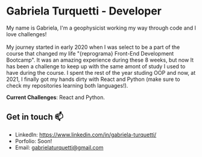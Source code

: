 # Gabriela Turquetti - Developer
My name is Gabriela, I'm a geophysicist working my way through code and I love challenges!<br><br>
My journey started in early 2020 when I was select to be a part of the course that changed my life "{reprograma} Front-End Development Bootcamp". It was an amazing experience during these 8 weeks, but now It has been a challenge to keep up with the same amont of study I used to have during the course. I spent the rest of the year studing OOP and now, at 2021, I finally got my hands dirty with React and Python (make sure to check my repositories learning both languages!).

**Current Challenges**: React and Python.


## Get in touch 📫
- LinkedIn: https://www.linkedin.com/in/gabriela-turquetti/
- Porfolio: Soon!
- Email: gabrielaturquetti@gmail.com
